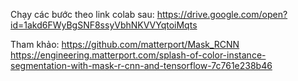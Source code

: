 Chạy các bước theo link colab sau:
https://drive.google.com/open?id=1akd6FWyBgSNF8ssyVbhNKVVYqtoiMqts

Tham khảo:
https://github.com/matterport/Mask_RCNN
https://engineering.matterport.com/splash-of-color-instance-segmentation-with-mask-r-cnn-and-tensorflow-7c761e238b46
